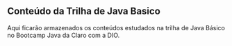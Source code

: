 ## Conteúdo da Trilha de Java Basico 

Aqui ficarão armazenados os conteúdos estudados na trilha de Java Básico no Bootcamp Java da Claro com a DIO.
